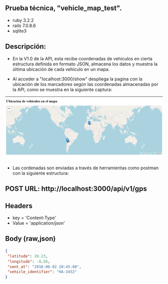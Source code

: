 ## Prueba técnica, "vehicle_map_test". 
 - ruby 3.2.2
 - rails 7.0.8.6
 - sqlite3
   
## Descripción: 
- En la V1.0 de la API, esta recibe coordenadas de vehículos en cierta estructura definida en formato JSON, almacena los datos y muestra la última ubicación de cada vehículo en un mapa. 

* Al acceder a "localhost:3000/show" despliega la pagina con la ubicación de los marcadores según las coordenadas almacenadas por la API, como se muestra en la siguiente captura:     
 
![](screenshootV1.png) 

- Las cordenadas son enviadas a través de herramientas como postman con la siguiente estructura:

 ## POST URL: http://localhost:3000/api/v1/gps
 
 ## Headers 
 - key = 'Content-Type'
 - Value = 'application/json'
   
 ## Body (raw,json) 
 ```json  
 {
  "latitude": 20.23,
  "longitude": -0.56,
  "sent_at": "2016-06-02 20:45:00",
  "vehicle_identifier": "HA-3452"
}





